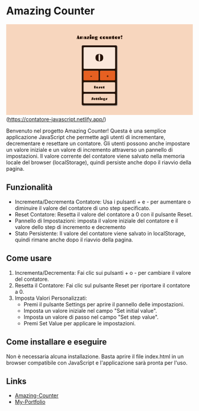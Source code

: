 # Amazing Counter

![Amazing-counter](assets/img/Amazing-counter.PNG)(https://contatore-javascript.netlify.app/)

Benvenuto nel progetto Amazing Counter! Questa è una semplice applicazione JavaScript che permette agli utenti di incrementare, decrementare e resettare un contatore. Gli utenti possono anche impostare un valore iniziale e un valore di incremento attraverso un pannello di
impostazioni. Il valore corrente del contatore viene salvato nella memoria locale del browser (localStorage), quindi persiste anche dopo il riavvio della pagina.

## Funzionalità

- Incrementa/Decrementa Contatore: Usa i pulsanti + e - per aumentare o diminuire il valore del contatore di uno step specificato.
- Reset Contatore: Resetta il valore del contatore a 0 con il pulsante Reset.
- Pannello di Impostazioni: imposta il valore iniziale del contatore e il valore dello step di incremento e decremento
- Stato Persistente: Il valore del contatore viene salvato in localStorage, quindi rimane anche dopo il riavvio della pagina.

## Come usare

1. Incrementa/Decrementa: Fai clic sui pulsanti + o - per cambiare il valore del contatore.
2. Resetta il Contatore: Fai clic sul pulsante Reset per riportare il contatore a 0.
3. Imposta Valori Personalizzati:
   - Premi il pulsante Settings per aprire il pannello delle impostazioni.
   - Imposta un valore iniziale nel campo "Set initial value".
   - Imposta un valore di passo nel campo "Set step value".
   - Premi Set Value per applicare le impostazioni.

## Come installare e eseguire

Non è necessaria alcuna installazione. Basta aprire il file index.html in un browser compatibile con JavaScript e l'applicazione sarà pronta per l'uso.

## Links

- [Amazing-Counter](https://contatore-javascript.netlify.app/)
- [My-Portfolio](https://doatialessandroportofolio.netlify.app/)